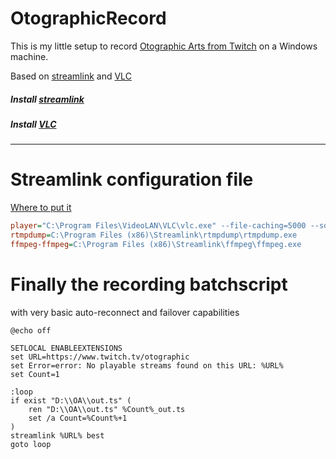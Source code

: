 # OtographicRecord
This is my little setup to record [Otographic Arts from Twitch](https://www.twitch.tv/otographic) on a Windows machine.

Based on [streamlink](https://streamlink.github.io/) and [VLC](www.videolan.org)

##### Install [streamlink](https://streamlink.github.io/install.html)
##### Install [VLC](https://www.videolan.org/vlc/)

------
# Streamlink configuration file
[Where to put it](https://streamlink.github.io/cli.html#configuration-file) 

```ini
player="C:\Program Files\VideoLAN\VLC\vlc.exe" --file-caching=5000 --sout file/ts:out.ts
rtmpdump=C:\Program Files (x86)\Streamlink\rtmpdump\rtmpdump.exe
ffmpeg-ffmpeg=C:\Program Files (x86)\Streamlink\ffmpeg\ffmpeg.exe
```

# Finally the recording batchscript
with very basic auto-reconnect and failover capabilities 

```batch
@echo off

SETLOCAL ENABLEEXTENSIONS
set URL=https://www.twitch.tv/otographic
set Error=error: No playable streams found on this URL: %URL%
set Count=1

:loop
if exist "D:\\OA\\out.ts" (
    ren "D:\\OA\\out.ts" %Count%_out.ts
    set /a Count=%Count%+1
)
streamlink %URL% best
goto loop
```
